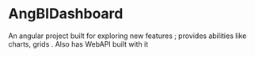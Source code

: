 # AngBIDashboard
An angular project built for exploring new features ; provides abilities like charts, grids . Also has WebAPI built with it 
